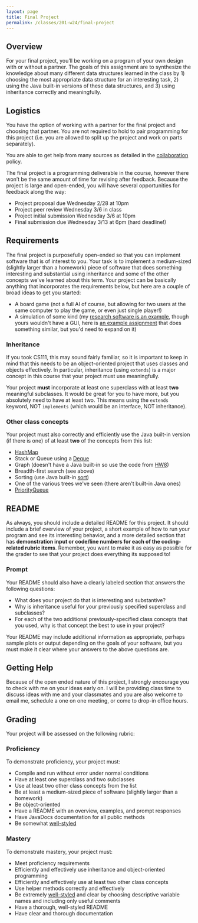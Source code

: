 ```yaml
---
layout: page
title: Final Project
permalink: /classes/201-w24/final-project
---
```


## Overview
For your final project, you’ll be working on a program of your own design with or without a partner. 
The goals of this assignment are to synthesize the knowledge about many different data structures learned in the class by 1) choosing the most appropriate data structure for an interesting task, 2) using the Java built-in versions of these data structures, and 3) using inheritance correctly and meaningfully.

## Logistics
You have the option of working with a partner for the final project and choosing that partner. You are not required to hold to pair programming for this project (i.e. you are allowed to split up the project and work on parts separately).

You are able to get help from many sources as detailed in the [collaboration](collaboration) policy.

The final project is a programming deliverable in the course, however there won’t be the same amount of time for revising after feedback. Because the project is large and open-ended, you will have several opportunities for feedback along the way:

* Project proposal due Wednesday 2/28 at 10pm
* Project peer review Wednesday 3/6 in class
* Project initial submission Wednesday 3/6 at 10pm
* Final submission due Wednesday 3/13 at 6pm (hard deadline!)

## Requirements
The final project is purposefully open-ended so that you can implement software that is of interest to you. Your task is to implement a medium-sized (slightly larger than a homework) piece of software that does something interesting and substantial using inheritance and some of the other concepts we've learned about this term. Your project can be basically anything that incorporates the requirements below, but here are a couple of broad ideas to get you started:

* A board game (not a full AI of course, but allowing for two users at the same computer to play the game, or even just single player!)
* A simulation of some kind (my [research software is an example](https://anyaevostinar.github.io/SymbulationEmp/web/symbulation.html), though yours wouldn't have a GUI, here is [an example assignment](https://github.com/anyaevostinar/alife-assignment/tree/master) that does something similar, but you'd need to expand on it)

### Inheritance
If you took CS111, this may sound fairly familiar, so it is important to keep in mind that this needs to be an object-oriented project that uses classes and objects effectively. In particular, inheritance (using `extends`) is a major concept in this course that your project must use meaningfully. 

Your project **must** incorporate at least one superclass with at least **two** meaningful subclasses. It would be great for you to have more, but you absolutely need to have at least two. This means using the `extends` keyword, NOT `implements` (which would be an interface, NOT inheritance).

### Other class concepts
Your project must also correctly and efficiently use the Java built-in version (if there is one) of at least **two** of the concepts from this list:

* [HashMap](https://docs.oracle.com/javase/8/docs/api/java/util/HashMap.html)
* Stack or Queue using a [Deque](https://docs.oracle.com/javase/7/docs/api/java/util/Deque.html)
* Graph (doesn't have a Java built-in so use the code from [HW8](hw8))
* Breadth-first search (see above)
* Sorting (use Java built-in [sort](https://docs.oracle.com/javase/7/docs/api/java/util/Collections.html))
* One of the various trees we've seen (there aren't built-in Java ones)
* [PriorityQueue](https://docs.oracle.com/javase/7/docs/api/java/util/PriorityQueue.html)

## README
As always, you should include a detailed README for this project. 
It should include a brief overview of your project, a short example of how to run your program and see its interesting behavior, and a more detailed section that has **demonstration input or code/line numbers for each of the coding-related rubric items**. Remember, you want to make it as easy as possible for the grader to see that your project does everything its supposed to!


### Prompt
Your README should also have a clearly labeled section that answers the following questions:

* What does your project do that is interesting and substantive?
* Why is inheritance useful for your previously specified superclass and subclasses?
* For each of the two additional previously-specified class concepts that you used, why is that concept the best to use in your project?

Your README may include additional information as appropriate, perhaps sample plots or output depending on the goals of your software, but you must make it clear where your answers to the above questions are.

## Getting Help
Because of the open ended nature of this project, I strongly encourage you to check with me on your ideas early on. I will be providing class time to discuss ideas with me and your classmates and you are also welcome to email me, schedule a one on one meeting, or come to drop-in office hours. 

## Grading
Your project will be assessed on the following rubric:

### Proficiency
To demonstrate proficiency, your project must:

* Compile and run without error under normal conditions
* Have at least one superclass and two subclasses
* Use at least two other class concepts from the list
* Be at least a medium-sized piece of software (slightly larger than a homework)
* Be object-oriented
* Have a README with an overview, examples, and prompt responses
* Have JavaDocs documentation for all public methods
* Be somewhat [well-styled](style-reference)

### Mastery
To demonstrate mastery, your project must:
* Meet proficiency requirements
* Efficiently and effectively use inheritance and object-oriented programming
* Efficiently and effectively use at least two other class concepts
* Use helper methods correctly and effectively
* Be extremely [well-styled](style-reference) and clear by choosing descriptive variable names and including only useful comments 
* Have a thorough, well-styled README 
* Have clear and thorough documentation
